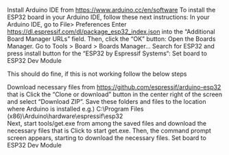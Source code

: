 Install Arduino IDE from https://www.arduino.cc/en/software
To install the ESP32 board in your Arduino IDE, follow these next instructions:
In your Arduino IDE, go to File> Preferences
Enter https://dl.espressif.com/dl/package_esp32_index.json into the “Additional Board Manager URLs” field. Then, click the “OK” button:
Open the Boards Manager. Go to Tools > Board > Boards Manager…
Search for ESP32 and press install button for the “ESP32 by Espressif Systems“:
Set board to ESP32 Dev Module

This should do fine, if this is not working follow the below steps

Download necessary files from https://github.com/espressif/arduino-esp32 that is Click the “Clone or download” button in the center right of the screen and select “Download ZIP”.
Save these folders and files to the location where Arduino is installed e.g.) C:\Program Files (x86)\Arduino\hardware\espressif\esp32\
Next, start tools/get.exe from among the saved files and download the necessary files that is Click to start get.exe. Then, the command prompt screen appears, starting to download the necessary files.
Set board to ESP32 Dev Module